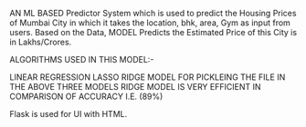 AN ML BASED Predictor System which is used to predict the Housing Prices of Mumbai City in which it takes the location, bhk, area, Gym as input from users. Based on the Data, MODEL Predicts the Estimated Price of this City is in Lakhs/Crores.

ALGORITHMS USED IN THIS MODEL:-

LINEAR REGRESSION
LASSO
RIDGE MODEL FOR PICKLEING THE FILE IN THE ABOVE THREE MODELS RIDGE MODEL IS VERY EFFICIENT IN COMPARISON OF ACCURACY I.E. (89%)

Flask is used for UI with HTML.
